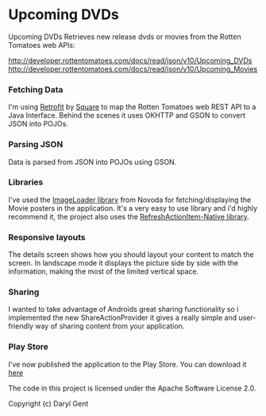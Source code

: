 # Upcoming DVDs

Upcoming DVDs Retrieves new release dvds or movies from the Rotten Tomatoes web APIs:

http://developer.rottentomatoes.com/docs/read/json/v10/Upcoming_DVDs
http://developer.rottentomatoes.com/docs/read/json/v10/Upcoming_Movies

### Fetching Data

I'm using [Retrofit](https://github.com/square/retrofit) by [Square](https://github.com/square/) to map the Rotten Tomatoes web REST API to a Java Interface. Behind the scenes it uses OKHTTP and GSON to convert JSON into POJOs. 

### Parsing JSON

Data is parsed from JSON into POJOs using GSON.

### Libraries

I've used the [ImageLoader library](https://github.com/novoda/ImageLoader) from Novoda for fetching/displaying the Movie posters in the application. It's a very easy to use library and i'd highly recommend it, the project also uses the [RefreshActionItem-Native library](https://github.com/ManuelPeinado/RefreshActionItem-Native).

### Responsive layouts

The details screen shows how you should layout your content to match the screen. In landscape mode it displays the picture side by side with the information, making the most of the limited vertical space.

### Sharing

I wanted to take advantage of Androids great sharing functionality so i implemented the new ShareActionProvider it gives a really simple and user-friendly way of sharing content from your application.

### Play Store

I've now published the application to the Play Store. You can download it [here](https://play.google.com/store/apps/details?id=uk.co.dazcorp.android.upcomingdvds)

The code in this project is licensed under the Apache Software License 2.0.

Copyright (c) Daryl Gent
